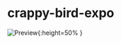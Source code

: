 # crappy-bird-expo

![Preview](https://user-images.githubusercontent.com/83876115/151699542-4205f391-92c2-4bce-8de8-bfcc867fac61.PNG){:height=50% }
